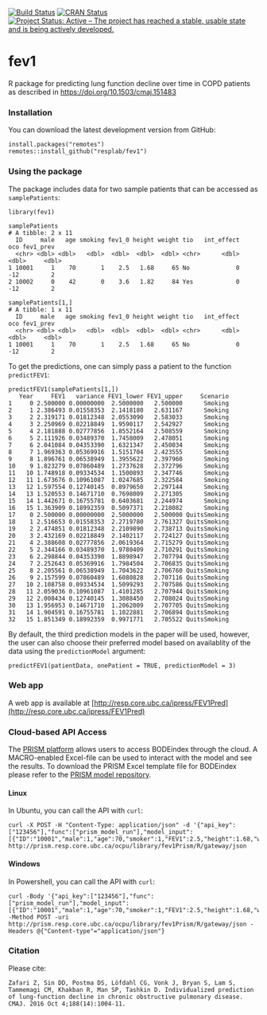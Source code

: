 [![Build Status](https://travis-ci.org/resplab/fev1.svg?branch=master)](https://travis-ci.org/resplab/fev1)
[![CRAN Status](https://www.r-pkg.org/badges/version/fev1)](https://cran.r-project.org/package=fev1)
[![Project Status: Active – The project has reached a stable, usable state and is being actively developed.](https://www.repostatus.org/badges/latest/active.svg)](https://www.repostatus.org/#active)

# fev1
R package for predicting lung function decline over time in COPD patients as described in https://doi.org/10.1503/cmaj.151483


### Installation

You can download the latest development version from GitHub:

```
install.packages("remotes")
remotes::install_github("resplab/fev1")
```

### Using the package

The package includes data for two sample patients that can be accessed as `samplePatients`:

```
library(fev1)

samplePatients
# A tibble: 2 x 11
  ID     male   age smoking fev1_0 height weight tio   int_effect   oco fev1_prev
  <chr> <dbl> <dbl>   <dbl>  <dbl>  <dbl>  <dbl> <chr>      <dbl> <dbl>     <dbl>
1 10001     1    70       1    2.5   1.68     65 No             0   -12         2
2 10002     0    42       0    3.6   1.82     84 Yes            0   -12         2

samplePatients[1,]
# A tibble: 1 x 11
  ID     male   age smoking fev1_0 height weight tio   int_effect   oco fev1_prev
  <chr> <dbl> <dbl>   <dbl>  <dbl>  <dbl>  <dbl> <chr>      <dbl> <dbl>     <dbl>
1 10001     1    70       1    2.5   1.68     65 No             0   -12         2
```

To get the predictions, one can simply pass a patient to the function `predictFEV1`:

```
predictFEV1(samplePatients[1,])
   Year     FEV1   variance FEV1_lower FEV1_upper     Scenario
1     0 2.500000 0.00000000  2.5000000   2.500000      Smoking
2     1 2.386493 0.01558353  2.1418180   2.631167      Smoking
3     2 2.319171 0.01812348  2.0553090   2.583033      Smoking
4     3 2.250969 0.02218849  1.9590117   2.542927      Smoking
5     4 2.181888 0.02777856  1.8552164   2.508559      Smoking
6     5 2.111926 0.03489370  1.7458009   2.478051      Smoking
7     6 2.041084 0.04353390  1.6321347   2.450034      Smoking
8     7 1.969363 0.05369916  1.5151704   2.423555      Smoking
9     8 1.896761 0.06538949  1.3955622   2.397960      Smoking
10    9 1.823279 0.07860489  1.2737628   2.372796      Smoking
11   10 1.748918 0.09334534  1.1500893   2.347746      Smoking
12   11 1.673676 0.10961087  1.0247685   2.322584      Smoking
13   12 1.597554 0.12740145  0.8979650   2.297144      Smoking
14   13 1.520553 0.14671710  0.7698009   2.271305      Smoking
15   14 1.442671 0.16755781  0.6403681   2.244974      Smoking
16   15 1.363909 0.18992359  0.5097371   2.218082      Smoking
17    0 2.500000 0.00000000  2.5000000   2.500000 QuitsSmoking
18    1 2.516653 0.01558353  2.2719780   2.761327 QuitsSmoking
19    2 2.474851 0.01812348  2.2109890   2.738713 QuitsSmoking
20    3 2.432169 0.02218849  2.1402117   2.724127 QuitsSmoking
21    4 2.388608 0.02777856  2.0619364   2.715279 QuitsSmoking
22    5 2.344166 0.03489370  1.9780409   2.710291 QuitsSmoking
23    6 2.298844 0.04353390  1.8898947   2.707794 QuitsSmoking
24    7 2.252643 0.05369916  1.7984504   2.706835 QuitsSmoking
25    8 2.205561 0.06538949  1.7043622   2.706760 QuitsSmoking
26    9 2.157599 0.07860489  1.6080828   2.707116 QuitsSmoking
27   10 2.108758 0.09334534  1.5099293   2.707586 QuitsSmoking
28   11 2.059036 0.10961087  1.4101285   2.707944 QuitsSmoking
29   12 2.008434 0.12740145  1.3088450   2.708024 QuitsSmoking
30   13 1.956953 0.14671710  1.2062009   2.707705 QuitsSmoking
31   14 1.904591 0.16755781  1.1022881   2.706894 QuitsSmoking
32   15 1.851349 0.18992359  0.9971771   2.705522 QuitsSmoking
```
By default, the third prediction models in the paper will be used, however, the user can also choose their preferred model based on availablity of the data using the `predictionModel` argument: 

```
predictFEV1(patientData, onePatient = TRUE, predictionModel = 3) 
```
### Web app
A web app is available at [http://resp.core.ubc.ca/ipress/FEV1Pred](http://resp.core.ubc.ca/ipress/FEV1Pred)

### Cloud-based API Access

The [PRISM platform](http://prism.resp.core.ubc.ca) allows users to access BODEindex through the cloud. A MACRO-enabled Excel-file can be used to interact with the model and see the results. To download the PRISM Excel template file for BODEindex please refer to the [PRISM model repository](http://resp.core.ubc.ca/ipress/prism).

#### Linux

In Ubuntu, you can call the API with `curl`:

```
curl -X POST -H "Content-Type: application/json" -d '{"api_key":["123456"],"func":["prism_model_run"],"model_input":[{"ID":"10001","male":1,"age":70,"smoker":1,"FEV1":2.5,"height":1.68,"weight":65}]}' http://prism.resp.core.ubc.ca/ocpu/library/fev1Prism/R/gateway/json
```

#### Windows

In Powershell, you can call the API with `curl`:
```
curl -Body '{"api_key":["123456"],"func":["prism_model_run"],"model_input":[{"ID":"10001","male":1,"age":70,"smoker":1,"FEV1":2.5,"height":1.68,"weight":65}]}' -Method POST -uri http://prism.resp.core.ubc.ca/ocpu/library/fev1Prism/R/gateway/json -Headers @{"Content-type"="application/json"}
```

### Citation

Please cite: 

```
Zafari Z, Sin DD, Postma DS, Löfdahl CG, Vonk J, Bryan S, Lam S, Tammemagi CM, Khakban R, Man SP, Tashkin D. Individualized prediction of lung-function decline in chronic obstructive pulmonary disease. CMAJ. 2016 Oct 4;188(14):1004-11.
```
